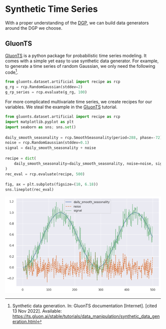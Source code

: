 # Synthetic Time Series

With a proper understanding of the [DGP](timeseries-generating-process.md), we can build data generators around the DGP we choose.

## GluonTS

[GluonTS](https://github.com/awslabs/gluonts) is a python package for probabilistic time series modeling. It comes with a simple yet easy to use synthetic data generator. For example, to generate a time series of random Gaussian, we only need the following code[^gluonts-synth].

```python
from gluonts.dataset.artificial import recipe as rcp
g_rg = rcp.RandomGaussian(stddev=2)
g_rp_series = rcp.evaluate(g_rg, 100)
```

For more complicated multivariate time series, we create recipes for our variables. We steal the example in the [GluonTS](https://ts.gluon.ai/stable/tutorials/data_manipulation/synthetic_data_generation.html#Simple-Examples) tutorial.

```python
from gluonts.dataset.artificial import recipe as rcp
import matplotlib.pyplot as plt
import seaborn as sns; sns.set()

daily_smooth_seasonality = rcp.SmoothSeasonality(period=288, phase=-72)
noise = rcp.RandomGaussian(stddev=0.1)
signal = daily_smooth_seasonality + noise

recipe = dict(
    daily_smooth_seasonality=daily_smooth_seasonality, noise=noise, signal=signal
)
rec_eval = rcp.evaluate(recipe, 500)

fig, ax = plt.subplots(figsize=(10, 6.18))
sns.lineplot(rec_eval)
```

![gluonts example](assets/timeseries-datasets.synthetic/gluonts-synth-example.png)


[^gluonts-synth]: Synthetic data generation. In: GluonTS documentation [Internet]. [cited 13 Nov 2022]. Available: https://ts.gluon.ai/stable/tutorials/data_manipulation/synthetic_data_generation.html
